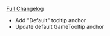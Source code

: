 [Full Changelog](https://github.com/enderneko/Cell/compare/r85-release...6036de118f67552c9e78eb90789df7a03ab01bb1)

- Add "Default" tooltip anchor
- Update default GameTooltip anchor

